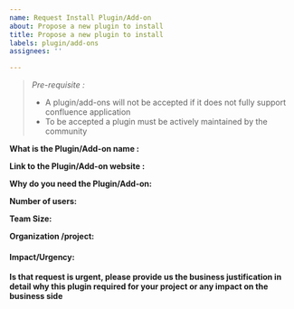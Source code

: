 ```yaml
---
name: Request Install Plugin/Add-on
about: Propose a new plugin to install
title: Propose a new plugin to install
labels: plugin/add-ons
assignees: ''

---
```


> *Pre-requisite :* 
> 
> - A plugin/add-ons will not be accepted if it does not fully support confluence application
> - To be accepted a plugin must be actively maintained by the community 

**What is the Plugin/Add-on name :**

**Link to the Plugin/Add-on website :**

**Why do you need the Plugin/Add-on:**

**Number of users:**

**Team Size:**

**Organization /project:**

#### Impact/Urgency:

**Is that request is urgent, please provide us the business justification in detail why this plugin required for your project or any impact on the business side**
